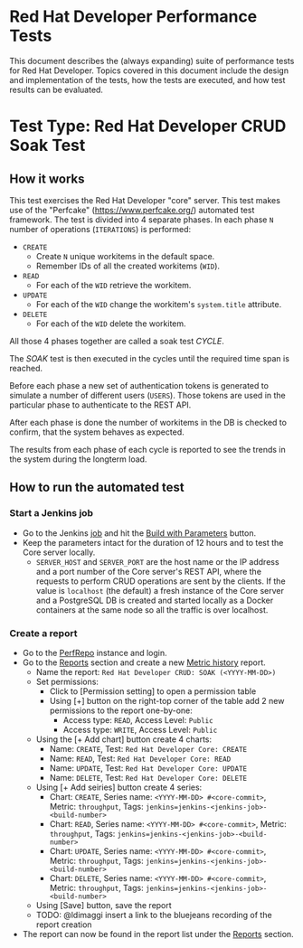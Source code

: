 # Red Hat Developer Performance Tests
This document describes the (always expanding) suite of performance tests for Red Hat Developer. Topics covered in this document include the design and implementation of the tests, how the tests are executed, and how test results can be evaluated.


# Test Type: Red Hat Developer CRUD Soak Test
## How it works
This test exercises the Red Hat Developer "core" server. This test makes use of the "Perfcake" (https://www.perfcake.org/) automated test framework. The test is divided into 4 separate phases. In each phase ```N``` number of operations (```ITERATIONS```) is performed:
* ```CREATE```
   * Create ```N``` unique workitems in the default space.
   * Remember IDs of all the created workitems (```WID```).
* ```READ```
   * For each of the ```WID``` retrieve the workitem.
* ```UPDATE```
   * For each of the ```WID``` change the workitem's ```system.title``` attribute.
* ```DELETE```
   * For each of the ```WID``` delete the workitem.

All those 4 phases together are called a soak test *CYCLE*.

The *SOAK* test is then executed in the cycles until the required time span is reached.

Before each phase a new set of authentication tokens is generated to simulate a number of different users (```USERS```).
Those tokens are used in the particular phase to authenticate to the REST API.

After each phase is done the number of workitems in the DB is checked to confirm, that the system behaves as expected.

The results from each phase of each cycle is reported to see the trends in the system during the longterm load.
 
## How to run the automated test
### Start a Jenkins job
* Go to the Jenkins [job](https://fuse-qe-jenkins-rhel7.rhev-ci-vms.eng.rdu2.redhat.com/view/Performance/job/devtools-performance-core-crud-soak/) and hit the [Build with Parameters](https://fuse-qe-jenkins-rhel7.rhev-ci-vms.eng.rdu2.redhat.com/view/Performance/job/devtools-performance-core-crud-soak/build?delay=0sec) button.
* Keep the parameters intact for the duration of 12 hours and to test the Core server locally. 
   * ```SERVER_HOST``` and ```SERVER_PORT``` are the host name or the IP address and a port number of the Core server's REST API, where the requests to perform CRUD operations are sent by the clients.
     If the value is ```localhost``` (the default) a fresh instance of the Core server and a PostgreSQL DB is created and started locally as a Docker containers at the same node so all the traffic is over localhost.
### Create a report
* Go to the [PerfRepo](http://perfrepo.mw.lab.eng.bos.redhat.com) instance and login.
* Go to the [Reports](http://perfrepo.mw.lab.eng.bos.redhat.com/reports/) section and create a new [Metric history](http://perfrepo.mw.lab.eng.bos.redhat.com/reports/metric) report.
   * Name the report: ```Red Hat Developer CRUD: SOAK (<YYYY-MM-DD>)```
   * Set permissions:
      * Click to [Permission setting] to open a permission table
      * Using [+] button on the right-top corner of the table add 2 new permissions to the report one-by-one:
         * Access type: ```READ```, Access Level: ```Public```
         * Access type: ```WRITE```, Access Level: ```Public```
   * Using the [+ Add chart] button create 4 charts:
      * Name: ```CREATE```, Test: ```Red Hat Developer Core: CREATE```
      * Name: ```READ```, Test: ```Red Hat Developer Core: READ```
      * Name: ```UPDATE```, Test: ```Red Hat Developer Core: UPDATE```
      * Name: ```DELETE```, Test: ```Red Hat Developer Core: DELETE```
   * Using [+ Add seiries] button create 4 series:
      * Chart: ```CREATE```, Series name: ```<YYYY-MM-DD> #<core-commit>```, Metric: ```throughput```, Tags: ```jenkins=jenkins-<jenkins-job>-<build-number>```
      * Chart: ```READ```, Series name: ```<YYYY-MM-DD> #<core-commit>```, Metric: ```throughput```, Tags: ```jenkins=jenkins-<jenkins-job>-<build-number>```
      * Chart: ```UPDATE```, Series name: ```<YYYY-MM-DD> #<core-commit>```, Metric: ```throughput```, Tags: ```jenkins=jenkins-<jenkins-job>-<build-number>```
      * Chart: ```DELETE```, Series name: ```<YYYY-MM-DD> #<core-commit>```, Metric: ```throughput```, Tags: ```jenkins=jenkins-<jenkins-job>-<build-number>```
   * Using [Save] button, save the report
   * TODO: @ldimaggi insert a link to the bluejeans recording of the report creation
* The report can now be found in the report list under the [Reports](http://perfrepo.mw.lab.eng.bos.redhat.com/reports/) section.

#

